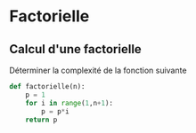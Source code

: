 # Factorielle

## Calcul d'une factorielle

Déterminer la complexité de la fonction suivante

```python
def factorielle(n):
    p = 1
    for i in range(1,n+1):
        p = p*i
    return p
```
